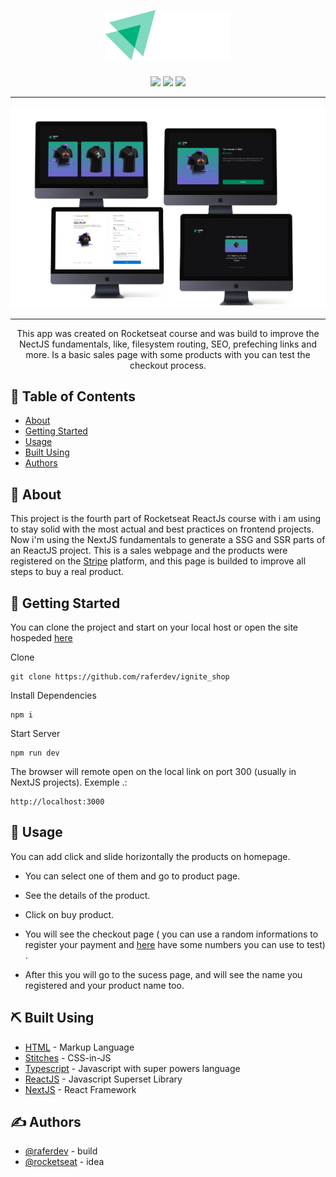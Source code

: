 <p align="center">
  <a href="https://ignite-social-ten.vercel.app/">
 <img width=200px src="./src/assets/logo.svg" alt="Project logo"></a>
</p>

<h3 align="center"></h3>

<p align="center">
<img src="https://img.shields.io/github/last-commit/raferdev/pomodoro_timer?style=for-the-badge">
<img src="https://img.shields.io/github/languages/count/raferdev/pomodoro_timer?style=for-the-badge">
<img src="https://img.shields.io/github/license/raferdev/pomodoro_timer?style=for-the-badge">
</p>

---

<img src="./src/assets/readme_banner.png">

---

<p align="center"> This app was created on Rocketseat course and was build to improve the NectJS fundamentals, like, filesystem routing, SEO, prefeching links and more. Is a basic sales page with some products with you can test the checkout process.
</p>

## 📝 Table of Contents

- [About](#about)
- [Getting Started](#getting_started)
- [Usage](#usage)
- [Built Using](#built_using)
- [Authors](#authors)

## 🧐 About <a name = "about"></a>

This project is the fourth part of Rocketseat ReactJs course with i am using to stay solid with the most actual and best practices on frontend projects. Now i'm using the NextJS fundamentals to generate a SSG and SSR parts of an ReactJS project. This is a sales webpage and the products were registered on the [Stripe](https://stripe.com/) platform, and this page is builded to improve all steps to buy a real product.

## 🏁 Getting Started <a name = "getting_started"></a>

You can clone the project and start on your local host or open the site hospeded <a href="https://ignite-social-ten.vercel.app">here</a>

Clone

```
git clone https://github.com/raferdev/ignite_shop
```

Install Dependencies

```
npm i
```

Start Server

```
npm run dev
```

The browser will remote open on the local link on port 300 (usually in NextJS projects). Exemple .:

```
http://localhost:3000
```

## 🎈 Usage <a name="usage"></a>

You can add click and slide horizontally the products on homepage.

- You can select one of them and go to product page.

- See the details of the product.
- Click on buy product.
- You will see the checkout page ( you can use a random informations to register your payment and [here](https://stripe.com/docs/testing) have some numbers you can use to test) .
- After this you will go to the sucess page, and will see the name you registered and your product name too.

## ⛏️ Built Using <a name = "built_using"></a>

- [HTML](https://developer.mozilla.org/pt-BR/docs/Web/HTML) - Markup Language
- [Stitches](https://stitches.dev/) - CSS-in-JS
- [Typescript](https://developer.mozilla.org/pt-BR/docs/Web/typescript) - Javascript with super powers language
- [ReactJS](https://pt-br.reactjs.org/) - Javascript Superset Library
- [NextJS](https://nextjs.org/) - React Framework

## ✍️ Authors <a name = "authors"></a>

- [@raferdev](https://github.com/raferdev) - build
- [@rocketseat](https://github.com/rocketseat) - idea

